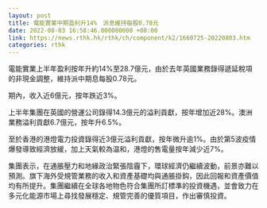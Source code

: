 ```yaml
---
layout: post
title: 電能實業中期盈利升14%　派息維持每股0.78元
date: 2022-08-03 16:58:46.000000000 +08:00
link: https://news.rthk.hk/rthk/ch/component/k2/1660725-20220803.htm
categories: rthk
---
```


電能實業上半年盈利按年升約14%至28.7億元，由於去年英國業務錄得遞延稅項的非現金調整，維持派中期息每股0.78元。

期內，收入近6億元，按年跌近3%。

上半年集團在英國的營運公司錄得14.3億元的溢利貢獻，按年增加近28%。澳洲業務溢利貢獻6.7億元，按年升6.5%。

至於香港的港燈電力投資錄得近3億元溢利貢獻，按年微升逾1%。由於第5波疫情爆發導致經濟放緩，加上天氣較為温和，港燈的售電量按年減少近7%。

集團表示，在通脹壓力和地緣政治緊張陰霾下，環球經濟仍繼續波動，前景亦難以預測。旗下海外受規管業務的收入和資產基礎均與通脹掛鈎，因此回報和資產價值均有所提升。集團繼續在全球各地物色符合集團所訂標準的投資機遇，並會致力在多元化能源市場上尋找發展穩定、規管完善的優質項目，作出審慎投資。
